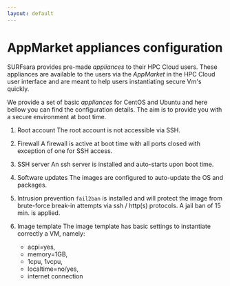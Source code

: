 ```yaml
---
layout: default
---
```


# AppMarket appliances configuration

SURFsara provides pre-made _appliances_ to their HPC Cloud users. These appliances are available to the users via the _AppMarket_ in the HPC Cloud user interface and are meant to help users instantiating secure Vm's quickly.

We provide a set of basic _appliances_ for CentOS and Ubuntu and here bellow you can find the configuration details. The aim is to provide you with a secure environment at boot time.

1. Root account
    The root account is not accessible via SSH.

2. Firewall
    A firewall is active at boot time with all ports closed with exception of one for SSH access.

3. SSH server
    An ssh server is installed and auto-starts upon boot time.

4. Software updates
    The images are configured to auto-update the OS and packages.

5. Intrusion prevention
    `fail2ban` is installed and will protect the image from brute-force break-in attempts via ssh / http(s) protocols. A jail ban of 15 min. is applied.

6. Image template
    The image template has basic settings to instantiate correctly a VM, namely:

    * acpi=yes,
    * memory=1GB,
    * 1cpu, 1vcpu,
    * localtime=no/yes,
    * internet connection
